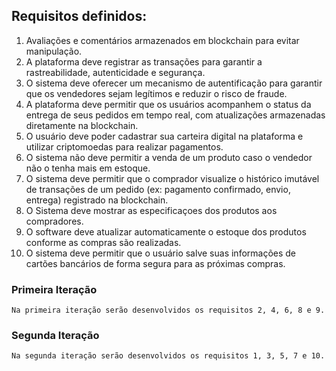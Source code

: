 ## Requisitos definidos:
1. Avaliações e comentários armazenados em blockchain para evitar manipulação.
2. A plataforma deve registrar as transações para garantir a rastreabilidade, autenticidade e segurança.
3. O sistema deve oferecer um mecanismo de autentificação para garantir que os vendedores sejam legítimos e reduzir o risco de fraude.
4. A plataforma deve permitir que os usuários acompanhem o status da entrega de seus pedidos em tempo real, com atualizações armazenadas diretamente na blockchain.
5. O usuário deve poder cadastrar sua carteira digital na plataforma e utilizar criptomoedas para realizar pagamentos.
6. O sistema não deve permitir a venda de um produto caso o vendedor não o tenha mais em estoque.
7. O sistema deve permitir que o comprador visualize o histórico imutável de transações de um pedido (ex: pagamento confirmado, envio, entrega) registrado na blockchain.
8. O Sistema deve mostrar as especificaçoes dos produtos aos compradores.
9. O software deve atualizar automaticamente o estoque dos produtos conforme as compras são realizadas.
10. O sistema deve permitir que o usuário salve suas informações de cartões bancários de forma segura para as próximas compras.

### Primeira Iteração
    Na primeira iteração serão desenvolvidos os requisitos 2, 4, 6, 8 e 9.
### Segunda Iteração 
    Na segunda iteração serão desenvolvidos os requisitos 1, 3, 5, 7 e 10.